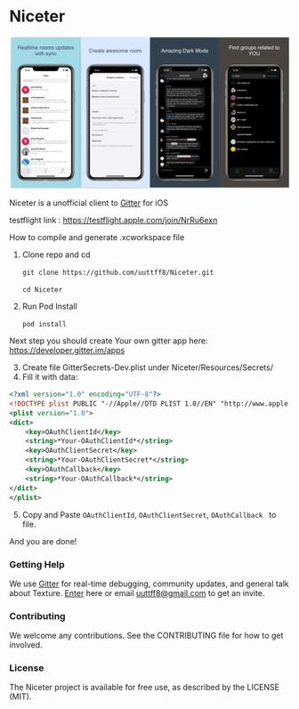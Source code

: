 # Niceter

![Alt text](/design/screenshots/readme/readme_scr.png  "")

Niceter is a unofficial client to [Gitter](https://gitter.im) for iOS

testflight link :
https://testflight.apple.com/join/NrRu6exn

How to compile and generate .xcworkspace file

1. Clone repo and cd

	`git clone https://github.com/uuttff8/Niceter.git`
    
    `cd Niceter`
2. Run Pod Install
 
 	`pod install`
    
 Next step you should create Your own gitter app here: https://developer.gitter.im/apps
 
 3. Create file GitterSecrets-Dev.plist under Niceter/Resources/Secrets/
 4. Fill it with data: 

```xml
<?xml version="1.0" encoding="UTF-8"?>
<!DOCTYPE plist PUBLIC "-//Apple//DTD PLIST 1.0//EN" "http://www.apple.com/DTDs/PropertyList-1.0.dtd">
<plist version="1.0">
<dict>
	<key>OAuthClientId</key>
	<string>*Your-OAuthClientId*</string>
	<key>OAuthClientSecret</key>
	<string>*Your-OAuthClientSecret*</string>
	<key>OAuthCallback</key>
	<string>*Your-OAuthCallback*</string>
</dict>
</plist>
```

5. Copy and Paste `OAuthClientId`, `OAuthClientSecret`, `OAuthCallback ` to file.


And you are done!

### Getting Help 
We use [Gitter](https://gitter.im/Niceter-all/community) for real-time debugging, community updates, and general talk about Texture. [Enter](https://gitter.im/Niceter-all/community) here or email uuttff8@gmail.com to get an invite.

### Contributing 
We welcome any contributions. See the CONTRIBUTING file for how to get involved.


### License 
The Niceter project is available for free use, as described by the LICENSE (MIT).

